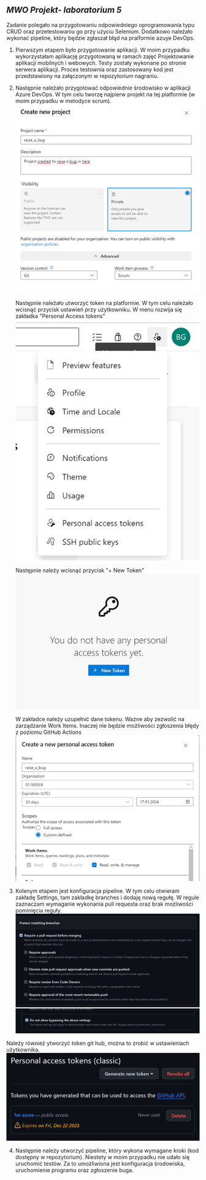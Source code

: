 ***MWO Projekt- laboratorium 5***
---
Zadanie polegało na przygotowaniu odpowiedniego oprogramowania typu CRUD oraz przetestowaniu go przy użyciu Selenium. Dodatkowo należało wykonać pipeline, który będzie zgłaszał błąd na pralformie azuye DevOps.

1. Pierwszym etapem było przygotowanie aplikacji. W moim przypadku wykorzystałam aplikację przygotowaną w ramach zajęć Projektowanie aplikacji mobilnych i webowych. Testy zostały wykonane po stronie serwera aplikacji. Proces testownia oraz zastosowany kod jest przedstawiony na załączonym w repozytorium nagraniu.
2. Następnie należało przygotować odpowiednie środowisko w aplikacji Azure DevOps. W tym celu tworzę najpierw projekt na tej platformie (w moim przypadku w metodyce scrum).
   ![kreacja projektu scrum](/images/Project_creation.png)

   Następnie należało utworzyć token na platformie. W tym celu należało wcisnąć przycisk ustawień przy użytkowniku. W menu rozwija się zakładka "Personal Access tokens"
   ![PAT](/images/PAT_1.png)

   Następnie należy wcisnąć przycisk "+ New Token"
   ![PAT 2](/images/PAT_2.png)

   W zakładce należy uzupełnić dane tokenu. Ważne aby zezwolić na zarządzanie Work Items. Inaczej nie będzie możliwości zgłoszenia błędy z poziomu GitHub Actions
   ![PAT 3](/images/PAT_3.png)

3. Kolenym etapem jest konfiguracja pipeline. W tym celu otwieram zakładę Settings, tam zakładkę branches i dodaję nową regułę. W regule zaznaczam wymaganie wykonania pull requesta oraz brak możliwości pominięcia reguły.
   ![Ustawienia pipeline 1](/images/pipeline_settings.png)
   ![Ustawienia pipeline 2](/images/pipeline_settings_2.png)

Należy również ytworzyć token git hub, można to zrobić w ustawieniach użytkownika.
   ![GITHUB token](/images/image.png)

4. Następnie należy utworzyć pipeline, który wykona wymagane kroki (kod dostępny w repozytorium). Niestety w moim przypadku nie udało się uruchomić testów. Za to umożliwiona jest konfiguracja środowiska, uruchomienie programu oraz zgłoszenie buga.
